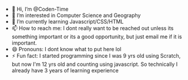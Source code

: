 - 👋 Hi, I’m @Coden-Time
- 👀 I’m interested in Computer Science and Geography
- 🌱 I’m currently learning Javascript/CSS/HTML
- 📫 How to reach me: I dont really want to be reached out unless its something important or its a good opportunity, but just email me if it is important.
- 😄 Pronouns: I dont know what to put here lol
- ⚡ Fun fact: I started programming since I was 9 yrs old using Scratch, but now I'm 12 yrs old and counting using javascript. So technically I already have 3 years of learning experience

<!---
Coden-Time/Coden-Time is a ✨ special ✨ repository because its `README.md` (this file) appears on your GitHub profile.
You can click the Preview link to take a look at your changes.
--->
